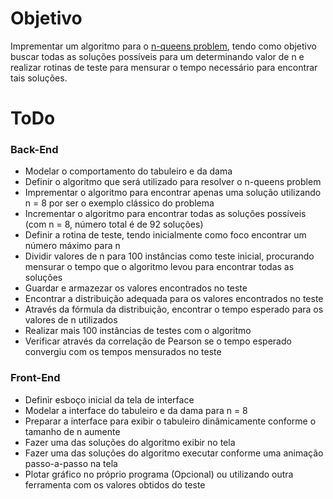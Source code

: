 # Objetivo

Imprementar um algoritmo para o [n-queens problem](https://en.wikipedia.org/wiki/Eight_queens_puzzle), tendo como objetivo buscar todas as soluções possíveis para um determinando valor de n e realizar rotinas de teste para mensurar o tempo necessário para encontrar tais soluções. 

# ToDo

### Back-End

* Modelar o comportamento do tabuleiro e da dama
* Definir o algoritmo que será utilizado para resolver o n-queens problem
* Imprementar o algoritmo para encontrar apenas uma solução utilizando n = 8 por ser o exemplo clássico do problema
* Incrementar o algoritmo para encontrar todas as soluções possíveis (com n = 8, número total é de 92 soluções)
* Definir a rotina de teste, tendo inicialmente como foco encontrar um número máximo para n
* Dividir valores de n para 100 instâncias como teste inicial, procurando mensurar o tempo que o algoritmo levou para encontrar todas as soluções
* Guardar e armazezar os valores encontrados no teste
* Encontrar a distribuição adequada para os valores encontrados no teste
* Através da fórmula da distribuição, encontrar o tempo esperado para os valores de n utilizados
* Realizar mais 100 instâncias de testes com o algoritmo
* Verificar através da correlação de Pearson se o tempo esperado convergiu com os tempos mensurados no teste

### Front-End

* Definir esboço inicial da tela de interface
* Modelar a interface do tabuleiro e da dama para n = 8
* Preparar a interface para exibir o tabuleiro dinâmicamente conforme o tamanho de n aumente
* Fazer uma das soluções do algoritmo exibir no tela 
* Fazer uma das soluções do algoritmo executar conforme uma animação passo-a-passo na tela
* Plotar gráfico no próprio programa (Opcional) ou utilizando outra ferramenta com os valores obtidos do teste 